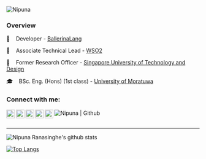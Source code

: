 <p align="left"> <img src="https://komarev.com/ghpvc/?username=NipunaRanasinghe&label=Profile%20views&color=0e75b6&style=flat" alt="Nipuna" /> </p>

### **Overview**
:dancer: &nbsp;&nbsp; Developer - [BallerinaLang](https://ballerina.io/) </pre>

:office: &nbsp;&nbsp; Associate Technical Lead - [WSO2](https://wso2.com/)

:microscope: &nbsp;&nbsp; Former Research Officer - [Singapore University of Technology and Design](https://www.sutd.edu.sg/)

:mortar_board: &nbsp;&nbsp; BSc. Eng. (Hons) (1st class) - [University of Moratuwa](https://uom.lk/)

### Connect with me:

[<img align="left" alt="Nipuna | LinkedIn" width="22px" src="https://cdn.jsdelivr.net/npm/simple-icons@v3/icons/linkedin.svg" />][linkedin]
[<img align="left" alt="Nipuna | Medium" width="22px" src="https://cdn.jsdelivr.net/npm/simple-icons@3.10.0/icons/medium.svg" />][medium]
[<img align="left" alt="Nipuna | Twitter" width="22px" src="https://cdn.jsdelivr.net/npm/simple-icons@3.10.0/icons/twitter.svg" />][twitter]
[<img align="left" alt="Nipuna | Instagram" width="22px" src="https://cdn.jsdelivr.net/npm/simple-icons@3.10.0/icons/instagram.svg" />][instagram]
[<img align="left" alt="Nipuna | Facebook" width="22px" src="https://cdn.jsdelivr.net/npm/simple-icons@3.10.0/icons/facebook.svg" />][facebook]
[<img align="left" alt="Nipuna | Github" src="https://img.shields.io/github/followers/NipunaRanasinghe?label=Follow&style=social" />][github]
</br>
</br>

---

![Nipuna Ranasinghe's github stats](https://github-readme-stats.vercel.app/api?username=NipunaRanasinghe&show_icons=true&count_private=true&include_all_commits=true)


[![Top Langs](https://github-readme-stats.vercel.app/api/top-langs/?username=NipunaRanasinghe)](https://github.com/NipunaRanasinghe/github-readme-stats)

[linkedin]: https://www.linkedin.com/in/nipunaranasinghe/
[medium]: https://medium.com/@nipunaranasinghe
[twitter]: https://twitter.com/indrachapa93
[instagram]: https://www.instagram.com/i_n_d_r_a_c_h_a_p_a/
[facebook]: https://www.facebook.com/nipuna3/
[github]: https://img.shields.io/github/followers/NipunaRanasinghe?label=Follow&style=social
